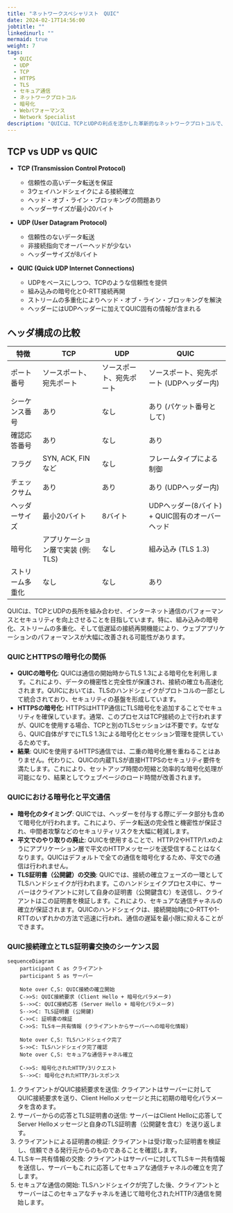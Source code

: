 ```yaml
---
title: "ネットワークスペシャリスト　QUIC"
date: 2024-02-17T14:56:00
jobtitle: ""
linkedinurl: ""
mermaid: true
weight: 7
tags:
  - QUIC
  - UDP
  - TCP
  - HTTPS
  - TLS
  - セキュア通信
  - ネットワークプロトコル
  - 暗号化
  - Webパフォーマンス
  - Network Specialist
description: "QUICは、TCPとUDPの利点を活かした革新的なネットワークプロトコルで、暗号化、ストリーム多重化、低遅延接続再開によりWeb通信のパフォーマンスとセキュリティを向上させます。"
---
```


## TCP vs UDP vs QUIC

- **TCP (Transmission Control Protocol)**
  - 信頼性の高いデータ転送を保証
  - 3ウェイハンドシェイクによる接続確立
  - ヘッド・オブ・ライン・ブロッキングの問題あり
  - ヘッダーサイズが最小20バイト

- **UDP (User Datagram Protocol)**
  - 信頼性のないデータ転送
  - 非接続指向でオーバーヘッドが少ない
  - ヘッダーサイズが8バイト

- **QUIC (Quick UDP Internet Connections)**
  - UDPをベースにしつつ、TCPのような信頼性を提供
  - 組み込みの暗号化と0-RTT接続再開
  - ストリームの多重化によりヘッド・オブ・ライン・ブロッキングを解決
  - ヘッダーにはUDPヘッダーに加えてQUIC固有の情報が含まれる

## ヘッダ構成の比較

| 特徴          | TCP                             | UDP           | QUIC                                   |
|-------------|---------------------------------|---------------|----------------------------------------|
| ポート番号      | ソースポート、宛先ポート              | ソースポート、宛先ポート | ソースポート、宛先ポート (UDPヘッダー内) |
| シーケンス番号  | あり                             | なし           | あり (パケット番号として)                 |
| 確認応答番号   | あり                             | なし           | あり                                    |
| フラグ         | SYN, ACK, FINなど                 | なし           | フレームタイプによる制御                   |
| チェックサム    | あり                             | あり           | あり (UDPヘッダー内)                     |
| ヘッダーサイズ  | 最小20バイト                      | 8バイト        | UDPヘッダー(8バイト) + QUIC固有のオーバーヘッド |
| 暗号化        | アプリケーション層で実装 (例: TLS) | なし           | 組み込み (TLS 1.3)                      |
| ストリーム多重化 | なし                             | なし           | あり                                    |

QUICは、TCPとUDPの長所を組み合わせ、インターネット通信のパフォーマンスとセキュリティを向上させることを目指しています。特に、組み込みの暗号化、ストリームの多重化、そして低遅延の接続再開機能により、ウェブアプリケーションのパフォーマンスが大幅に改善される可能性があります。

### QUICとHTTPSの暗号化の関係

- **QUICの暗号化**: QUICは通信の開始時からTLS 1.3による暗号化を利用します。これにより、データの機密性と完全性が保護され、接続の確立も高速化されます。QUICにおいては、TLSのハンドシェイクがプロトコルの一部として統合されており、セキュリティの基盤を形成しています。
- **HTTPSの暗号化**: HTTPSはHTTP通信にTLS暗号化を追加することでセキュリティを確保しています。通常、このプロセスはTCP接続の上で行われますが、QUICを使用する場合、TCPと別のTLSセッションは不要です。なぜなら、QUIC自体がすでにTLS 1.3による暗号化とセッション管理を提供しているためです。
- **結果**: QUICを使用するHTTPS通信では、二重の暗号化層を重ねることはありません。代わりに、QUICの内蔵TLSが直接HTTPSのセキュリティ要件を満たします。これにより、セットアップ時間の短縮と効率的な暗号化処理が可能になり、結果としてウェブページのロード時間が改善されます。

### QUICにおける暗号化と平文通信

- **暗号化のタイミング**: QUICでは、ヘッダーを付与する際にデータ部分も含めて暗号化が行われます。これにより、データ転送の完全性と機密性が保証され、中間者攻撃などのセキュリティリスクを大幅に軽減します。
- **平文でのやり取りの廃止**: QUICを使用することで、HTTP/2やHTTP/1.xのようにアプリケーション層で平文のHTTPメッセージを送受信することはなくなります。QUICはデフォルトで全ての通信を暗号化するため、平文での通信は行われません。
- **TLS証明書（公開鍵）の交換**: QUICでは、接続の確立フェーズの一環としてTLSハンドシェイクが行われます。このハンドシェイクプロセス中に、サーバーはクライアントに対して自身の証明書（公開鍵含む）を送信し、クライアントはこの証明書を検証します。これにより、セキュアな通信チャネルの確立が保証されます。QUICのハンドシェイクは、接続開始時に0-RTTや1-RTTのいずれかの方法で迅速に行われ、通信の遅延を最小限に抑えることができます。

### QUIC接続確立とTLS証明書交換のシーケンス図

```mermaid
sequenceDiagram
    participant C as クライアント
    participant S as サーバー

    Note over C,S: QUIC接続の確立開始
    C->>S: QUIC接続要求 (Client Hello + 暗号化パラメータ)
    S-->>C: QUIC接続応答 (Server Hello + 暗号化パラメータ)
    S-->>C: TLS証明書 (公開鍵)
    C->>C: 証明書の検証
    C->>S: TLSキー共有情報 (クライアントからサーバーへの暗号化情報)

    Note over C,S: TLSハンドシェイク完了
    S->>C: TLSハンドシェイク完了確認
    Note over C,S: セキュアな通信チャネル確立

    C->>S: 暗号化されたHTTP/3リクエスト
    S-->>C: 暗号化されたHTTP/3レスポンス

```

1. クライアントがQUIC接続要求を送信: クライアントはサーバーに対してQUIC接続要求を送り、Client Helloメッセージと共に初期の暗号化パラメータを含めます。
2. サーバーからの応答とTLS証明書の送信: サーバーはClient Helloに応答してServer Helloメッセージと自身のTLS証明書（公開鍵を含む）を送り返します。
3. クライアントによる証明書の検証: クライアントは受け取った証明書を検証し、信頼できる発行元からのものであることを確認します。
4. TLSキー共有情報の交換: クライアントはサーバーに対してTLSキー共有情報を送信し、サーバーもこれに応答してセキュアな通信チャネルの確立を完了します。
5. セキュアな通信の開始: TLSハンドシェイクが完了した後、クライアントとサーバーはこのセキュアなチャネルを通じて暗号化されたHTTP/3通信を開始します。
